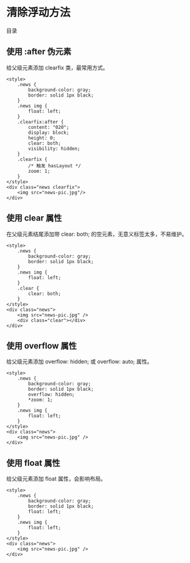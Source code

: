 # 清除浮动方法

目录


## 使用 :after 伪元素

给父级元素添加 clearfix 类，最常用方式。

```
<style>
    .news {
        background-color: gray;
        border: solid 1px black;
    }
    .news img {
        float: left;
    }
    .clearfix:after {
        content: "020";
        display: block;
        height: 0;
        clear: both;
        visibility: hidden;
    }
    .clearfix {
        /* 触发 hasLayout */
        zoom: 1;
    }
</style>
<div class="news clearfix">
    <img src="news-pic.jpg"/>
</div>
```

## 使用 clear 属性

在父级元素结尾添加带 clear: both; 的空元素，无意义标签太多，不易维护。

```
<style>
    .news {
        background-color: gray;
        border: solid 1px black;
    }
    .news img {
        float: left;
    }
    .clear {
        clear: both;
    }
</style>
<div class="news">
    <img src="news-pic.jpg" />
    <div class="clear"></div>
</div>
```

## 使用 overflow 属性

给父级元素添加 overflow: hidden; 或 overflow: auto; 属性。

```
<style>
    .news {
        background-color: gray;
        border: solid 1px black;
        overflow: hidden;
        *zoom: 1;
    }
    .news img {
        float: left;
    }
</style>
<div class="news">
    <img src="news-pic.jpg" />
</div>
```

## 使用 float 属性

给父级元素添加 float 属性，会影响布局。

```
<style>
    .news {
        background-color: gray;
        border: solid 1px black;
        float: left;
    }
    .news img {
        float: left;
    }
</style>
<div class="news">
    <img src="news-pic.jpg" />
</div>
```
